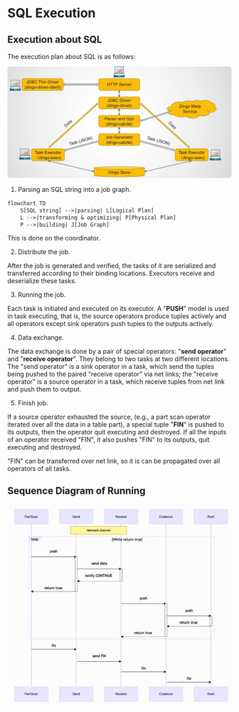 # SQL Execution


## Execution about SQL

The execution plan about SQL is as follows:

![SQL Execution about DingoDB](../../images/dingo-sql-execution.jpg)

1. Parsing an SQL string into a job graph.

```{mermaid}
flowchart TD
    S[SQL string] -->|parsing| L[Logical Plan]
    L -->|transforming & optimizing| P[Physical Plan]
    P -->|building| J[Job Graph]
```
This is done on the coordinator.

2. Distribute the job.

After the job is generated and verified, the tasks of it are serialized and transferred according to their binding
locations. Executors receive and deserialize these tasks.

3. Running the job.

Each task is initiated and executed on its executor. A "**PUSH**" model is used in task executing, that is, the source
operators produce tuples actively and all operators except sink operators push tuples to the outputs actively.

4. Data exchange.

The data exchange is done by a pair of special operators: "**send operator**" and "**receive operator**". They belong to
two tasks at two different locations. The "send operator" is a sink operator in a task, which send the tuples being
pushed to the paired "receive operator" via net links; the "receive operator" is a source operator in a task, which
receive tuples from net link and push them to output.

5. Finish job.

If a source operator exhausted the source, (e.g., a part scan operator iterated over all the data in a table part), a
special tuple "**FIN**" is pushed to its outputs, then the operator quit executing and destroyed. If all the inputs of
an operator received "FIN", it also pushes "FIN" to its outputs, quit executing and destroyed.

"FIN" can be transferred over net link, so it is can be propagated over all operators of all tasks.


## Sequence Diagram of Running

![SQL Execution about DingoDB](../../images/dingo-execution-sequence.jpg)
